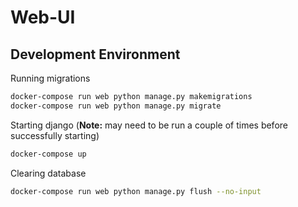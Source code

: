 # Web-UI

## Development Environment

Running migrations

```bash
docker-compose run web python manage.py makemigrations
docker-compose run web python manage.py migrate
```

Starting django (**Note:** may need to be run a couple of times before successfully starting)

```bash
docker-compose up
```

Clearing database

```bash
docker-compose run web python manage.py flush --no-input
```

